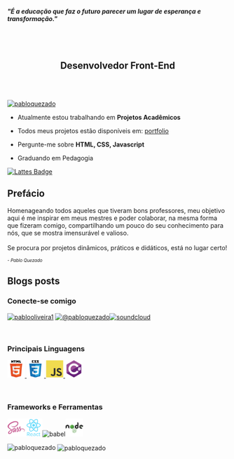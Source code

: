 <h5><i>"É a educação que faz o futuro parecer um lugar de esperança e transformação."</i></h5>
<br>
<br>
<h2 align="center">Desenvolvedor Front-End</h2>
<br>
<br>
<p align="left"> <a href="https://github.com/ryo-ma/github-profile-trophy"><img src="https://github-profile-trophy.vercel.app/?username=pabloquezado" alt="pabloquezado" /></a> </p>

-  Atualmente estou trabalhando em **Projetos Acadêmicos**

-  Todos meus projetos estão disponíveis em: [portfolio](portfolio)

-  Pergunte-me sobre **HTML, CSS, Javascript**

-  Graduando em Pedagogia

[![Lattes Badge](https://img.shields.io/badge/-Lattes-orange?style=flat-square&logo=GitBook&logoColor=white&link=http://lattes.cnpq.br/2433599000300626)](http://lattes.cnpq.br/2433599000300626)

## Prefácio
Homenageando todos aqueles que tiveram bons professores, meu objetivo aqui é me inspirar em meus mestres e poder colaborar, na mesma forma que fizeram comigo, compartilhando um pouco do seu conhecimento para nós, que se mostra imensurável e valioso.<br><br>Se procura por projetos dinâmicos, práticos e didáticos, está no lugar certo!
<br><i><p style="font-size: 10px;">- Pablo Quezado</p></i>

## Blogs posts
<!-- BLOG-POST-LIST:START -->
<!-- BLOG-POST-LIST:END -->

<h3 align="left">Conecte-se comigo</h3>
<p align="left">
<a href="https://linkedin.com/in/pablooliveira1" target="blank"><img align="center" src="https://raw.githubusercontent.com/rahuldkjain/github-profile-readme-generator/master/src/images/icons/Social/linked-in-alt.svg" alt="pablooliveira1" height="30" width="40" /></a>
<a href="https://medium.com/@pabloquezado" target="blank"><img align="center" src="https://raw.githubusercontent.com/rahuldkjain/github-profile-readme-generator/master/src/images/icons/Social/medium.svg" alt="@pabloquezado" height="30" width="40" /></a><a href="https://soundcloud.com/arievilooficial" target="blank"><img align="center" src="https://cdn-icons-png.flaticon.com/256/2504/2504939.png" alt="soundcloud" height="30" width="40"/></a></p>

<br>


<h3 align="left">Principais Linguagens</h3>
<p align="left"><a href="https://www.w3.org/html/" target="_blank" rel="noreferrer"> <img src="https://raw.githubusercontent.com/devicons/devicon/master/icons/html5/html5-original-wordmark.svg" alt="html5" width="40" height="40"/> </a>  <a href="https://www.w3schools.com/css/" target="_blank" rel="noreferrer"> <img src="https://raw.githubusercontent.com/devicons/devicon/master/icons/css3/css3-original-wordmark.svg" alt="css3" width="40" height="40"/> </a> <a href="https://developer.mozilla.org/en-US/docs/Web/JavaScript" target="_blank" rel="noreferrer"> <img src="https://raw.githubusercontent.com/devicons/devicon/master/icons/javascript/javascript-original.svg" alt="javascript" width="40" height="40"/> <a href="https://www.w3schools.com/cs/" target="_blank" rel="noreferrer"> <img src="https://raw.githubusercontent.com/devicons/devicon/master/icons/csharp/csharp-original.svg" alt="csharp" width="40" height="40"/> </a>   </p>

<br>

<h3 align="left">Frameworks e Ferramentas</h3>
<p align="left"><img src="https://raw.githubusercontent.com/devicons/devicon/master/icons/sass/sass-original.svg" alt="sass" width="40" height="40"/><img src="https://raw.githubusercontent.com/devicons/devicon/master/icons/react/react-original-wordmark.svg" alt="react" width="40" height="40"/><img src="https://www.vectorlogo.zone/logos/babeljs/babeljs-icon.svg" alt="babel" width="40" height="40"/><img src="https://raw.githubusercontent.com/devicons/devicon/master/icons/nodejs/nodejs-original-wordmark.svg" alt="nodejs" width="40" height="40"/></p>

<p><img align="left" src="https://github-readme-stats.vercel.app/api/top-langs?username=pabloquezado&show_icons=true&locale=en&layout=compact" alt="pabloquezado" /></p>

<p>&nbsp;<img align="center" src="https://github-readme-stats.vercel.app/api?username=pabloquezado&show_icons=true&locale=en" alt="pabloquezado" /></p>


